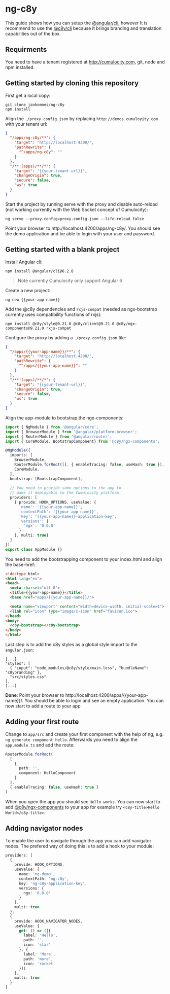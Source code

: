 # ng-c8y
This guide shows how you can setup the [@angular/cli](https://www.npmjs.com/package/@angular/cli), however It is recommend to use the [@c8y/cli](https://www.npmjs.com/package/@c8y/cli) because it brings branding and translation capabilities out of the box.

## Requirments
You need to have a tenant registered at http://cumulocity.com, git, node and npm installed.
 

## Getting started by cloning this repository
First get a local copy:
```
git clone janhommes/ng-c8y
npm install
```

Align the `./proxy.config.json` by replacing `http://demos.cumuloyity.com` with your tenant url:
```json
{
  "/apps/ng-c8y/**": {
    "target": "http://localhost:4200/",
    "pathRewrite": {
      "^/apps/ng-c8y": ""
    }
  },
  "/**!(apps)/**/*": {
    "target": "{{your-tenant-url}}",
    "changeOrigin": true,
    "secure": false,
    "ws": true
  }
}
```

Start the project by running serve with the proxy and disable auto-reload (not working currently with the Web Socket concept of Cumulocity):
```
ng serve --proxy-config=proxy.config.json --life-reload false
```

Point your browser to http://localhost:4200/apps/ng-c8y/. You should see the demo application and be able to login with your user and password.


## Getting started with a blank project
Install Angular cli:
```
npm install @angular/cli@6.2.8
```
> Note currently Cumulocity only support Angular 6

Create a new project:
```
ng new {{your-app-name}}
```

Add the @c8y dependencies and `rxjs-compat` (needed as ngx-bootstrap currently uses compatibility functions of rxjs):
```
npm install @c8y/style@9.21.0 @c8y/client@9.21.0 @c8y/ngx-components@9.21.0 rxjs-compat
```

Configure the proxy by adding a `./proxy.config.json` file:
```json
{
  "/apps/{{your-app-name}}/**": {
    "target": "http://localhost:4200/",
    "pathRewrite": {
      "^/apps/{{your-app-name}}": ""
    }
  },
  "/**!(apps)/**/*": {
    "target": "{{your-tenant-url}}",
    "changeOrigin": true,
    "secure": false,
    "ws": true
  }
}
```

Align the app-module to bootstrap the ngx-components:
```typescript
import { NgModule } from '@angular/core';
import { BrowserModule } from '@angular/platform-browser';
import { RouterModule } from '@angular/router';
import { CoreModule, BootstrapComponent} from '@c8y/ngx-components';

@NgModule({
  imports: [
    BrowserModule,
    RouterModule.forRoot([], { enableTracing: false, useHash: true }),
    CoreModule,
  ],
  bootstrap: [BootstrapComponent],
  
  // You need to provide some options to the app to
  // make it deployable to the Cumulocity platform
  providers: [
    { provide: HOOK_OPTIONS, useValue: {
      'name': '{{your-app-name}}',
      'contextPath': '{{your-app-name}}',
      'key': '{{your-app-name}}-application-key',
      'versions': {
        'ngx': '0.0.0'
      }
    }, multi: true}
  ]
})
export class AppModule {}
```

You need to add the bootstrapping component to your index.html and align the base-href:

```html
<!doctype html>
<html lang="en">
<head>
  <meta charset="utf-8">
  <title>{{your-app-name}}</title>
  <base href="apps/{{your-app-name}}/">

  <meta name="viewport" content="width=device-width, initial-scale=1">
  <link rel="icon" type="image/x-icon" href="favicon.ico">
</head>
<body>
  <c8y-bootstrap></c8y-bootstrap>
</body>
</html>
```

Last step is to add the c8y styles as a global style import to the `angular.json`:
```
[...]
"styles": [
  { "input": "node_modules/@c8y/style/main.less", "bundleName": "c8ybranding" },
  "src/styles.css"
],
[...]
```

**Done**: Point your browser to http://localhost:4200/apps/{{your-app-name}}/. You should be able to login and see an empty application. You can now start to add a route to your app

## Adding your first route

Change to `app/src` and create your first component with the help of ng, e.g. `ng generate component hello`. Afterwards you need to align the `app.module.ts` and add the route:
```typescript
RouterModule.forRoot(
  [
    {
      path: '',
      component: HelloComponent
    }
  ],
  { enableTracing: false, useHash: true }
)
```
When you open the app you should see `Hello works`. You can now start to add [@c8y/ngx-components](https://www.npmjs.com/package/@c8y/ngx-components) to your app for example try `<c8y-title>Hello World</c8y-title>`.

## Adding navigator nodes
To enable the user to navigate through the app you can add navigator nodes. The prefered way of doing this is to add a hook to your module:

```typescript
providers: [
  {
    provide: HOOK_OPTIONS,
    useValue: {
      name: 'ng-demo',
      contextPath: 'ng-c8y',
      key: 'ng-c8y-application-key',
      versions: {
        ngx: '0.0.0'
      }
    },
    multi: true
  },
  {
    provide: HOOK_NAVIGATOR_NODES,
    useValue: {
      get: () => ([{
        label: 'Hello',
        path: '',
        icon: 'star'
      }, {
        label: 'More',
        path: 'more',
        icon: 'rocket'
      }])
    },
    multi: true
  }
]
```